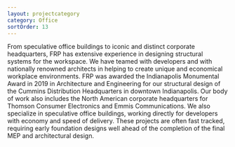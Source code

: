 ```yaml
---
layout: projectcategory
category: Office
sortOrder: 13
---
```

From speculative office buildings to iconic and distinct corporate headquarters, FRP has extensive experience in designing structural systems for the workspace. We have teamed with developers and with nationally renowned architects in helping to create unique and economical workplace environments. FRP was awarded the Indianapolis Monumental Award in 2019 in Architecture and Engineering for our structural design of the Cummins Distribution Headquarters in downtown Indianapolis. Our body of work also includes the North American corporate headquarters for Thomson Consumer Electronics and Emmis Communications. We also specialize in speculative office buildings, working directly for developers with economy and speed of delivery. These projects are often fast tracked, requiring early foundation designs well ahead of the completion of the final MEP and architectural design.



































